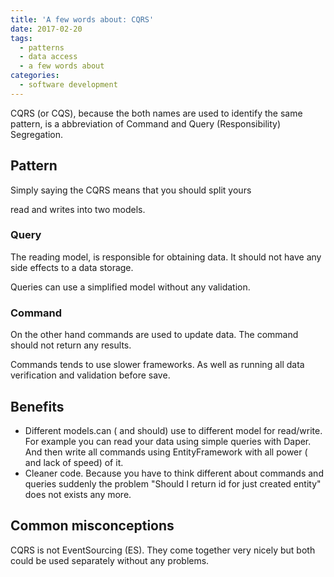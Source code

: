 ```yaml
---
title: 'A few words about: CQRS'
date: 2017-02-20
tags:
  - patterns
  - data access
  - a few words about
categories:
  - software development
---
```


CQRS (or CQS), because the both names are used to identify the same pattern, is a abbreviation of Command and Query (Responsibility) Segregation.

## Pattern

Simply saying the CQRS means that you should split yours 

read and writes into two models. 

### Query

The reading model, is responsible for obtaining data. It should not have any side effects to a data storage. 

Queries can use a simplified model without any validation.

### Command

On the other hand commands are used to update data. The command should not return any results. 

Commands tends to use slower frameworks. As well as running all data verification and validation before save.

## Benefits

*   Different models.can ( and should) use to different model for read/write. For example you can read your data using simple queries with Daper. And then write all commands using EntityFramework with all power ( and lack of speed) of it.
*   Cleaner code.
Because you have to think different about commands and queries suddenly the problem "Should I return id for just created entity" does not exists any more.

## Common misconceptions

CQRS is not EventSourcing (ES). They come together very nicely but both could be used separately without any problems. 